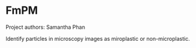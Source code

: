 # FmPM
Project authors: Samantha Phan

Identify particles in microscopy images as miroplastic or non-microplastic. 

